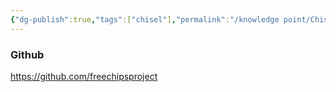 ```yaml
---
{"dg-publish":true,"tags":["chisel"],"permalink":"/knowledge point/Chisel汇总/","dgPassFrontmatter":true}
---
```


### Github
https://github.com/freechipsproject